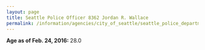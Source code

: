 ```yaml
---
layout: page
title: Seattle Police Officer 8362 Jordan R. Wallace
permalink: /information/agencies/city_of_seattle/seattle_police_department/copbook/8362/
---
```


**Age as of Feb. 24, 2016:** 28.0
